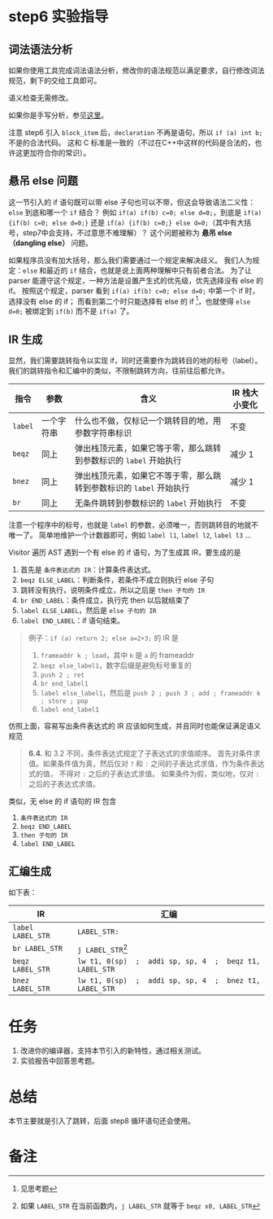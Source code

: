 # step6 实验指导

## 词法语法分析
如果你使用工具完成词法语法分析，修改你的语法规范以满足要求，自行修改词法规范，剩下的交给工具即可。

语义检查无需修改。

如果你是手写分析，参见[这里](./manual-parser.md)。

注意 step6 引入 `block_item` 后，`declaration` 不再是语句，所以 `if (a) int b;` 不是的合法代码。
这和 C 标准是一致的（不过在C++中这样的代码是合法的，也许这更加符合你的常识）。

## 悬吊 else 问题
这一节引入的 if 语句既可以带 else 子句也可以不带，但这会导致语法二义性：`else` 到底和哪一个 `if` 结合？
例如 `if(a) if(b) c=0; else d=0;`，到底是 `if(a) {if(b) c=0; else d=0;}` 还是  `if(a) {if(b) c=0;} else d=0;`（其中有大括号，step7中会支持，不过意思不难理解）？
这个问题被称为 **悬吊 else（dangling else）** 问题。

如果程序员没有加大括号，那么我们需要通过一个规定来解决歧义。
我们人为规定：`else` 和最近的 `if` 结合，也就是说上面两种理解中只有前者合法。
为了让 parser 能遵守这个规定，一种方法是设置产生式的优先级，优先选择没有 else 的 if。
按照这个规定，parser 看到 `if(a) if(b) c=0; else d=0;` 中第一个 if 时，选择没有 else 的 if；
而看到第二个时只能选择有 else 的 if [^1]，也就使得 `else d=0;` 被绑定到 `if(b)` 而不是 `if(a)` 了。

## IR 生成
显然，我们需要跳转指令以实现 if，同时还需要作为跳转目的地的标号（label）。
我们的跳转指令和汇编中的类似，不限制跳转方向，往前往后都允许。

| 指令 | 参数 | 含义 | IR 栈大小变化 |
| --- | --- | --- | --- |
| `label` | 一个字符串 | 什么也不做，仅标记一个跳转目的地，用参数字符串标识 | 不变 |
| `beqz` | 同上 | 弹出栈顶元素，如果它等于零，那么跳转到参数标识的 `label` 开始执行 | 减少 1 |
| `bnez` | 同上 | 弹出栈顶元素，如果它不等于零，那么跳转到参数标识的 `label` 开始执行 | 减少 1 |
| `br` | 同上 | 无条件跳转到参数标识的 `label` 开始执行 | 不变 |

注意一个程序中的标号，也就是 `label` 的参数，必须唯一，否则跳转目的地就不唯一了。
简单地维护一个计数器即可，例如 `label l1`, `label l2`, `label l3` ...

Visitor 遍历 AST 遇到一个有 else 的 if 语句，为了生成其 IR，要生成的是
1. 首先是 `条件表达式的 IR`：计算条件表达式。
2. `beqz ELSE_LABEL`：判断条件，若条件不成立则执行 else 子句
3. 跳转没有执行，说明条件成立，所以之后是 `then 子句的 IR`
4. `br END_LABEL`：条件成立，执行完 then 以后就结束了
5. `label ELSE_LABEL`，然后是 `else 子句的 IR`
6. `label END_LABEL`：if 语句结束。

> 例子：`if (a) return 2; else a=2+3;` 的 IR 是
> 1. `frameaddr k ; load`，其中 `k` 是 `a` 的 frameaddr
> 2. `beqz else_label1`，数字后缀是避免标号重复的
> 3. `push 2 ; ret`
> 4. `br end_label1`
> 5. `label else_label1`，然后是 `push 2 ; push 3 ; add ; frameaddr k ; store ; pop`
> 6. `label end_label1`

仿照上面，容易写出条件表达式的 IR 应该如何生成，并且同时也能保证满足语义规范
> **6.4.** 和 3.2 不同，条件表达式规定了子表达式的求值顺序。
>     首先对条件求值。如果条件值为真，然后仅对 `?` 和 `:` 之间的子表达式求值，作为条件表达式的值，
>     不得对 `:` 之后的子表达式求值。
>     如果条件为假，类似地，仅对 `:` 之后的子表达式求值。

类似，无 else 的 if 语句的 IR 包含
1. `条件表达式的 IR`
2. `beqz END_LABEL`
3. `then 子句的 IR`
4. `label END_LABEL`

## 汇编生成
如下表：

| IR       | 汇编                                                |
| ---      | ---                                                 |
| `label LABEL_STR` | `LABEL_STR:` |
| `br LABEL_STR` | `j LABEL_STR`[^2] |
| `beqz LABEL_STR` | `lw t1, 0(sp)  ;  addi sp, sp, 4  ;  beqz t1, LABEL_STR` |
| `bnez LABEL_STR` | `lw t1, 0(sp)  ;  addi sp, sp, 4  ;  bnez t1, LABEL_STR` |

# 任务
1. 改进你的编译器，支持本节引入的新特性，通过相关测试。
2. 实验报告中回答思考题。

# 总结
本节主要就是引入了跳转，后面 step8 循环语句还会使用。

# 备注
[^1]: 见思考题
[^2]: 如果 `LABEL_STR` 在当前函数内，`j LABEL_STR` 就等于 `beqz x0, LABEL_STR`
